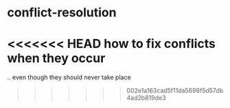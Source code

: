 # conflict-resolution

<<<<<<< HEAD
how to fix conflicts when they occur
=======
.. even though they should never take place
>>>>>>> 002e1a163cad5f11da5698f5d57db4ad2b819de3
